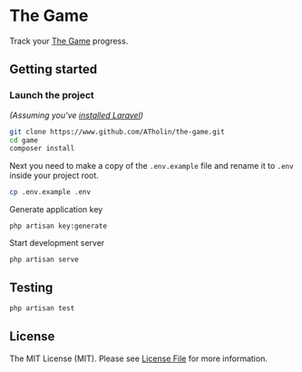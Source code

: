 # The Game

Track your [The Game](https://en.wikipedia.org/wiki/The_Game_(mind_game)) progress.

## Getting started

### Launch the project

*(Assuming you've [installed Laravel](https://laravel.com/docs/installation))*


``` bash
git clone https://www.github.com/ATholin/the-game.git
cd game
composer install
```

Next you need to make a copy of the `.env.example` file and rename it to `.env` inside your project root.

``` bash
cp .env.example .env
```

Generate application key

```
php artisan key:generate
```

Start development server

```
php artisan serve
```

## Testing

``` bash
php artisan test
```

## License

The MIT License (MIT). Please see [License File](LICENSE) for more information.
